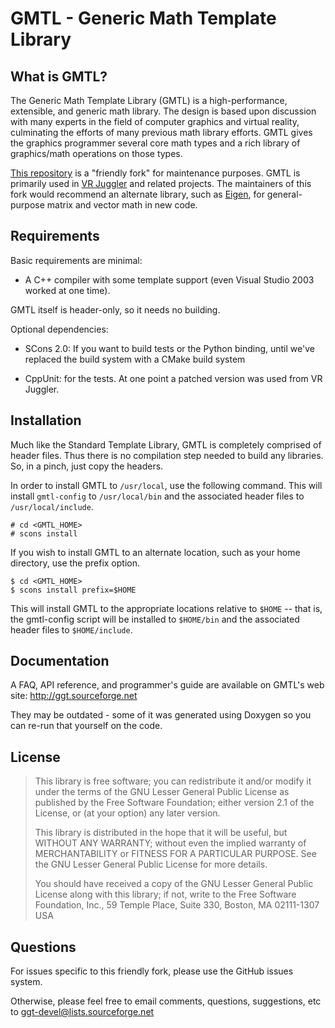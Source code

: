 GMTL - Generic Math Template Library
====================================

What is GMTL?
-------------

The Generic Math Template Library (GMTL) is a high-performance, extensible,
and generic math library. The design is based upon discussion with many
experts in the field of computer graphics and virtual reality, culminating the
efforts of many previous math library efforts. GMTL gives the graphics
programmer several core math types and a rich library of graphics/math
operations on those types.

[This repository][repo] is a "friendly fork" for maintenance purposes. GMTL is
primarily used in [VR Juggler][] and related projects. The maintainers of this fork
would recommend an alternate library, such as [Eigen][], for general-purpose matrix
and vector math in new code.

[repo]: https://github.com/vancegroup/gmtl
[VR Juggler]: http://vrjuggler.googlecode.com
[Eigen]: http://eigen.tuxfamily.org/

Requirements
------------

Basic requirements are minimal:

- A C++ compiler with some template support (even Visual Studio 2003 worked at
  one time).

GMTL itself is header-only, so it needs no building.

Optional dependencies:

- SCons 2.0: If you want to build tests or the Python binding, until we've
  replaced the build system with a CMake build system

- CppUnit: for the tests. At one point a patched version was used from VR Juggler.

Installation
------------

Much like the Standard Template Library, GMTL is completely comprised of
header files. Thus there is no compilation step needed to build any libraries.
So, in a pinch, just copy the headers.
 
In order to install GMTL to `/usr/local`, use the following command. This will
install `gmtl-config` to `/usr/local/bin` and the associated header files to
`/usr/local/include`.

    # cd <GMTL_HOME>
    # scons install

If you wish to install GMTL to an alternate location, such as your home
directory, use the prefix option.

    $ cd <GMTL_HOME>
    $ scons install prefix=$HOME

This will install GMTL to the appropriate locations relative to `$HOME` -- that
is, the gmtl-config script will be installed to `$HOME/bin` and the associated
header files to `$HOME/include`.

Documentation
-------------

A FAQ, API reference, and programmer's guide are available on GMTL's web site:
<http://ggt.sourceforge.net>

They may be outdated - some of it was generated using Doxygen so you can re-run
that yourself on the code.


License
-------

> This library is free software; you can redistribute it and/or modify it
under the terms of the GNU Lesser General Public License as published by the
Free Software Foundation; either version 2.1 of the License, or (at your
option) any later version.
>
> This library is distributed in the hope that it will be useful, but WITHOUT
ANY WARRANTY; without even the implied warranty of MERCHANTABILITY or
FITNESS FOR A PARTICULAR PURPOSE.  See the GNU Lesser General Public License
for more details.
> 
> You should have received a copy of the GNU Lesser General Public License
along with this library; if not, write to the Free Software Foundation,
Inc., 59 Temple Place, Suite 330, Boston, MA  02111-1307  USA


Questions
---------

For issues specific to this friendly fork, please use the GitHub issues system.

Otherwise, please feel free to email comments, questions, suggestions, etc to
<ggt-devel@lists.sourceforge.net>
